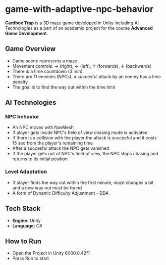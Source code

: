 # game-with-adaptive-npc-behavior
**Cardbox Trap** is a 3D maze game developed in Unity including AI Technologies as a part of an academic project for the course **Advanced Game Development**.

## Game Overview
- Game scene represents a maze
- Movement controls: → (right), ← (left), ↑ (forwards), ↓ (backwards)
- There is a time countdown (3 min)
- There are 11 enemies (NPCs), a succesful attack by an enemy has a time penalty
- The goal is to find the way out within the time limit 

## AI Technologies
### NPC behavior
- An NPC moves with NavMesh
- If player gets inside NPC's field of view chasing mode is activated
- If there is a collision with the player the attack is succesful and it costs 15 sec from the player's remaining time
- After a succesful attack the NPC gets vanished
- If the player gets out of NPC's field of view, the NPC stops chasing and returns to its initial position

### Level Adaptation
- If player finds the way out within the first minute, maze changes a bit and a new way out must be found
- A form of Dynamic Difficulty Adjustment - DDA

## Tech Stack
- **Engine:** Unity
- **Language:** C#

## How to Run
- Open the Project in Unity 6000.0.42f1
- Press Run to start 
